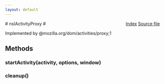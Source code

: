 ```yaml
---
layout: default
---
```

<div class='links' style='float:right'><a href="../index.html">Index</a>
<a href="http://dxr.mozilla.org/mozilla-central/source/dom/activities/interfaces/nsIActivityProxy.idl">Source file</a>
</div>
# nsIActivityProxy #
  
Implemented by @mozilla.org/dom/activities/proxy;1  
  

## Methods ##

### startActivity(activity, options, window) ###

### cleanup() ###
